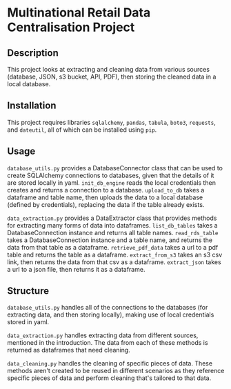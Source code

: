 # Multinational Retail Data Centralisation Project

## Description
This project looks at extracting and cleaning data from various sources (database, JSON, s3 bucket, API, PDF), then storing the cleaned data in a local database.

## Installation
This project requires libraries `sqlalchemy`, `pandas`, `tabula`, `boto3`, `requests`, and `dateutil`, all of which can be installed using `pip`.

## Usage
`database_utils.py` provides a DatabaseConnector class that can be used to create SQLAlchemy connections to databases, given that the details of it are stored locally in yaml. `init_db_engine` reads the local credentials then creates and returns a connection to a database. `upload_to_db` takes a dataframe and table name, then uploads the data to a local database (defined by credentials), replacing the data if the table already exists.

`data_extraction.py` provides a DataExtractor class that provides methods for extracting many forms of data into dataframes. `list_db_tables` takes a DatabaseConnection instance and returns all table names. `read_rds_table` takes a DatabaseConnection instance and a table name, and returns the data from that table as a dataframe. `retrieve_pdf_data` takes a url to a pdf table and returns the table as a dataframe. `extract_from_s3` takes an s3 csv link, then returns the data from that csv as a dataframe. `extract_json` takes a url to a json file, then returns it as a dataframe.

## Structure
`database_utils.py` handles all of the connections to the databases (for extracting data, and then storing locally), making use of local credentials stored in yaml.

`data_extraction.py` handles extracting data from different sources, mentioned in the introduction. The data from each of these methods is returned as dataframes that need cleaning.

`data_cleaning.py` handles the cleaning of specific pieces of data. These methods aren't created to be reused in different scenarios as they reference specific pieces of data and perform cleaning that's tailored to that data.
